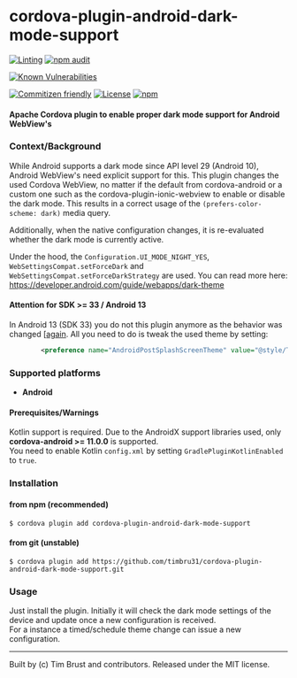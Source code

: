 # cordova-plugin-android-dark-mode-support

[![Linting](https://github.com/timbru31/cordova-plugin-android-dark-mode-support/workflows/Linting/badge.svg)](https://github.com/timbru31/cordova-plugin-android-dark-mode-support/actions?query=workflow%3ALinting)
[![npm audit](https://github.com/timbru31/cordova-plugin-android-dark-mode-support/workflows/Security/badge.svg)](https://github.com/timbru31/cordova-plugin-android-dark-mode-support/actions?query=workflow%3ASecurity)

[![Known Vulnerabilities](https://snyk.io/test/github/timbru31/cordova-plugin-android-dark-mode-support/badge.svg)](https://snyk.io/test/github/timbru31/cordova-plugin-android-dark-mode-support)

[![Commitizen friendly](https://img.shields.io/badge/commitizen-friendly-brightgreen.svg)](https://commitizen.github.io/cz-cli/)
[![License](https://img.shields.io/badge/License-MIT-blue.svg)](LICENSE)
[![npm](https://img.shields.io/npm/v/cordova-plugin-android-dark-mode-support.svg)](https://www.npmjs.com/package/cordova-plugin-android-dark-mode-support)

#### Apache Cordova plugin to enable proper dark mode support for Android WebView's

### Context/Background

While Android supports a dark mode since API level 29 (Android 10), Android WebView's need explicit support for this.
This plugin changes the used Cordova WebView, no matter if the default from cordova-android or a custom one such as the cordova-plugin-ionic-webview to enable or disable the dark mode. This results in a correct usage of the `(prefers-color-scheme: dark)` media query.

Additionally, when the native configuration changes, it is re-evaluated whether the dark mode is currently active.

Under the hood, the `Configuration.UI_MODE_NIGHT_YES`, `WebSettingsCompat.setForceDark` and `WebSettingsCompat.setForceDarkStrategy` are used. You can read more here: https://developer.android.com/guide/webapps/dark-theme

#### Attention for SDK >= 33 / Android 13

In Android 13 (SDK 33) you do not this plugin anymore as the behavior was changed [[again](https://developer.android.com/about/versions/13/behavior-changes-13). All you need to do is tweak the used theme by setting:
```xml
        <preference name="AndroidPostSplashScreenTheme" value="@style/Theme.AppCompat.DayNight.NoActionBar" />
```

### Supported platforms

-   **Android**

#### Prerequisites/Warnings

Kotlin support is required. Due to the AndroidX support libraries used, only **cordova-android >= 11.0.0** is supported.  
You need to enable Kotlin `config.xml` by setting `GradlePluginKotlinEnabled` to `true`.

### Installation

#### from npm (recommended)

`$ cordova plugin add cordova-plugin-android-dark-mode-support`

#### from git (unstable)

`$ cordova plugin add https://github.com/timbru31/cordova-plugin-android-dark-mode-support.git`

### Usage

Just install the plugin. Initially it will check the dark mode settings of the device and update once a new configuration is received.  
For a instance a timed/schedule theme change can issue a new configuration.

---

Built by (c) Tim Brust and contributors. Released under the MIT license.
